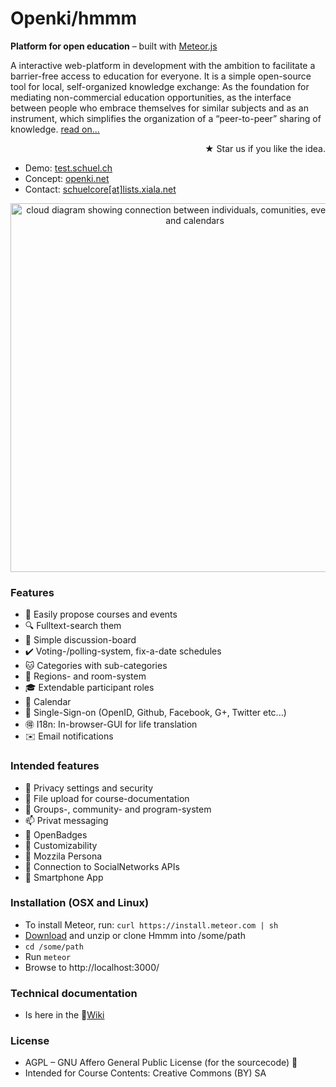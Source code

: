 Openki/hmmm
====

**Platform for open education** – built with [Meteor.js](http://meteor.com)

A interactive web-platform in development with the ambition to facilitate a barrier-free access to education for everyone. It is a simple open-source tool for local, self-organized knowledge exchange: As the foundation for mediating non-commercial education opportunities, as the interface between people who embrace themselves for similar subjects and as an instrument, which simplifies the organization of a “peer-to-peer” sharing of knowledge.
[  read on...](http://openki.net "our blog")  
<div align="right"> <span class="octicon octicon-star">★</span> Star us if you like the idea.</div>

- Demo: [test.schuel.ch](http://test.schuel.ch/?region=Englistan "runing here")
- Concept: [openki.net](http://openki.net "our blog")
- Contact: [schuelcore[at]lists.xiala.net](mailto:schuelcore[_at_]lists.xiala.net "write us")


<div align="center"><img src="https://cloud.githubusercontent.com/assets/4281072/5208556/6eeed1ba-75b5-11e4-94f3-208323380ec4.png" width="590" alt="cloud diagram showing connection between individuals, comunities, event locations and calendars"></div>


### Features
- :pencil: Easily propose courses and events
- :mag: Fulltext-search them
- :speech_balloon: Simple discussion-board
- :heavy_check_mark: Voting-/polling-system, fix-a-date schedules
- :cat: Categories with sub-categories
- :door: Regions- and room-system
- :mortar_board: Extendable participant roles
- :date: Calendar
- :key: Single-Sign-on (OpenID, Github, Facebook, G+, Twitter etc...)
- :ideograph_advantage: I18n: In-browser-GUI for life translation
- :envelope: Email notifications

### Intended features
- :closed_lock_with_key: Privacy settings and security
- :open_file_folder: File upload for course-documentation
- :white_flower: Groups-, community- and program-system
- :mailbox: Privat messaging
- :name_badge: OpenBadges
- :ghost: Customizability
- :ticket: Mozzila Persona
- :8ball: Connection to SocialNetworks APIs
- :iphone: Smartphone App

### Installation (OSX and Linux)
- To install Meteor, run: `curl https://install.meteor.com | sh`
- [Download](https://github.com/schuel/hmmm/archive/master.zip) and unzip or clone Hmmm into /some/path
- `cd /some/path`
- Run `meteor`
- Browse to http://localhost:3000/

### Technical documentation
- Is here in the <span class="octicon octicon-book"></span>[Wiki](https://github.com/schuel/hmmm/wiki) 

### License
- AGPL – GNU Affero General Public License (for the sourcecode) <span class="octicon octicon-mark-github"></span>
- Intended for Course Contents: Creative Commons (BY) SA 
